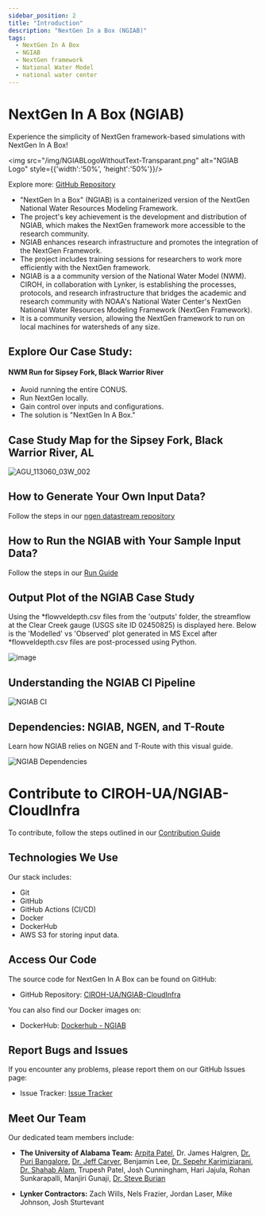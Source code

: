 ```yaml
---
sidebar_position: 2
title: "Introduction"
description: "NextGen In a Box (NGIAB)"
tags:
  - NextGen In A Box
  - NGIAB
  - NextGen framework
  - National Water Model
  - national water center
---
```


# NextGen In A Box (NGIAB)

Experience the simplicity of NextGen framework-based simulations with NextGen In A Box!

<img src="/img/NGIABLogoWithoutText-Transparant.png" alt="NGIAB Logo" style={{'width':'50%', 'height':'50%'}}/>

Explore more: [GitHub Repository](https://github.com/CIROH-UA/NGIAB-CloudInfra/)

- "NextGen In a Box" (NGIAB) is a containerized version of the NextGen National Water Resources Modeling Framework.
- The project's key achievement is the development and distribution of NGIAB, which makes the NextGen framework more accessible to the research community.
- NGIAB enhances research infrastructure and promotes the integration of the NextGen Framework.
- The project includes training sessions for researchers to work more efficiently with the NextGen framework.
- NGIAB is a a community version of the National Water Model (NWM). CIROH, in collaboration with Lynker, is establishing the processes, protocols, and research infrastructure that bridges the academic and research community with NOAA's National Water Center's NextGen National Water Resources Modeling Framework (NextGen Framework).
- It is a community version, allowing the NextGen framework to run on local machines for watersheds of any size.

## Explore Our Case Study:

#### NWM Run for Sipsey Fork, Black Warrior River

- Avoid running the entire CONUS.
- Run NextGen locally.
- Gain control over inputs and configurations.
- The solution is "NextGen In A Box."

## Case Study Map for the Sipsey Fork, Black Warrior River, AL

![AGU_113060_03W_002](https://github.com/CIROH-UA/ciroh-ua_website/assets/28275758/dbe5e070-718e-498d-add9-855cdeecdacc)

## How to Generate Your Own Input Data?
Follow the steps in our [ngen datastream repository](https://github.com/CIROH-UA/ngen-datastream/tree/main)

## How to Run the NGIAB with Your Sample Input Data?

Follow the steps in our [Run Guide](https://github.com/CIROH-UA/NGIAB-CloudInfra/blob/main/README.md)

## Output Plot of the NGIAB Case Study

Using the *flowveldepth.csv files from the 'outputs' folder, the streamflow at the Clear Creek gauge (USGS site ID 02450825) is displayed here. Below is the 'Modelled' vs 'Observed' plot generated in MS Excel after *flowveldepth.csv files are post-processed using Python.

![image](https://github.com/shahab122/NGIAB-CloudInfra/assets/28275758/58aaf351-8bb5-4b61-9f84-d9dd520053e5)

## Understanding the NGIAB CI Pipeline

![NGIAB CI](/img/ngiab-ci.jpg)

## Dependencies: NGIAB, NGEN, and T-Route

Learn how NGIAB relies on NGEN and T-Route with this visual guide.

![NGIAB Dependencies](/img/ngiab-ngen-deps.jpg)

# Contribute to CIROH-UA/NGIAB-CloudInfra

To contribute, follow the steps outlined in our [Contribution Guide](https://github.com/CIROH-UA/NGIAB-CloudInfra/blob/main/contribute.md)

## Technologies We Use

Our stack includes:

- Git
- GitHub
- GitHub Actions (CI/CD)
- Docker
- DockerHub
- AWS S3 for storing input data.

## Access Our Code

The source code for NextGen In A Box can be found on GitHub:

- GitHub Repository: [CIROH-UA/NGIAB-CloudInfra](https://github.com/CIROH-UA/NGIAB-CloudInfra)

You can also find our Docker images on:

- DockerHub: [Dockerhub - NGIAB](https://hub.docker.com/u/awiciroh)

## Report Bugs and Issues

If you encounter any problems, please report them on our GitHub Issues page:

- Issue Tracker: [Issue Tracker](https://github.com/CIROH-UA/CloudInfra/issues/)

## Meet Our Team

Our dedicated team members include:

- **The University of Alabama Team:** [Arpita Patel](https://dev.awi.ua.edu/about/staff/arpita-patel/), Dr. James Halgren, [Dr. Puri Bangalore](https://eng.ua.edu/eng-directory/dr-purushotham-bangalore/), [Dr. Jeff Carver](http://carver.cs.ua.edu/), Benjamin Lee, [Dr. Sepehr Karimiziarani](https://dev.awi.ua.edu/about/staff/sepehr-karimiziarani-ph-d/), [Dr. Shahab Alam](https://dev.awi.ua.edu/about/staff/md-shahabul-alam-ph-d/), Trupesh Patel, Josh Cunningham, Hari Jajula, Rohan Sunkarapalli, Manjiri Gunaji, [Dr. Steve Burian](https://eng.ua.edu/eng-directory/dr-steven-burian/)

- **Lynker Contractors:** Zach Wills, Nels Frazier, Jordan Laser, Mike Johnson, Josh Sturtevant
